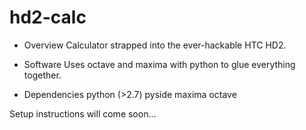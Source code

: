 hd2-calc
========

* Overview
  Calculator strapped into the ever-hackable HTC HD2.

* Software
   Uses octave and maxima with python to glue everything together.

* Dependencies
   python (>2.7)
   pyside
   maxima
   octave

Setup instructions will come soon...
